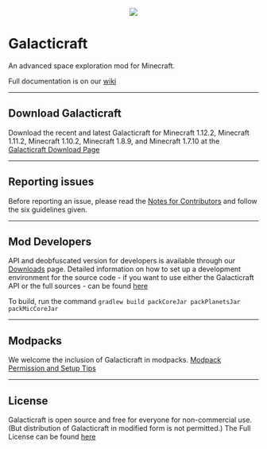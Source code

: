 <p align="center"><img src="https://cloud.githubusercontent.com/assets/6842258/25335525/4f21552e-28eb-11e7-91bb-de5e1ef602da.jpg"></p>

Galacticraft
============

An advanced space exploration mod for Minecraft.

Full documentation is on our [wiki](https://wiki.micdoodle8.com/wiki/Galacticraft)

------

## Download Galacticraft

Download the recent and latest Galacticraft for Minecraft 1.12.2, Minecraft 1.11.2, Minecraft 1.10.2, Minecraft 1.8.9, and Minecraft 1.7.10 at the [Galacticraft Download Page](https://micdoodle8.com/mods/galacticraft/downloads)

------

## Reporting issues

Before reporting an issue, please read the [Notes for Contributors](https://github.com/micdoodle8/Galacticraft/blob/master/CONTRIBUTING.md) and follow the six guidelines given.

------

## Mod Developers

API and deobfuscated version for developers is available through our [Downloads](https://micdoodle8.com/mods/galacticraft/downloads) page.  Detailed information on how to set up a development environment for the source code - if you want to use either the Galacticraft API or the full sources - can be found [here](https://wiki.micdoodle8.com/wiki/GC3_API)

To build, run the command `gradlew build packCoreJar packPlanetsJar packMicCoreJar`
 
------
 
## Modpacks

We welcome the inclusion of Galacticraft in modpacks.  [Modpack Permission and Setup Tips](https://wiki.micdoodle8.com/wiki/Modpack_Permission)

------
 
## License

Galacticraft is open source and free for everyone for non-commercial use.  (But distribution of Galacticraft in modified form is not permitted.)  The Full License can be found [here](https://github.com/micdoodle8/Galacticraft/blob/master/LICENSE.txt)